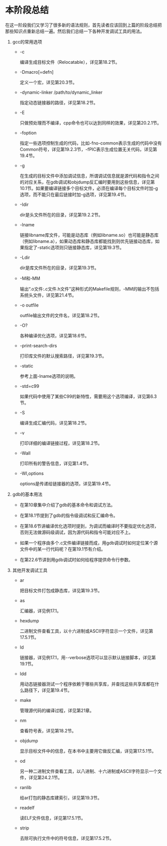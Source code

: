# 本阶段总结

在这一阶段我们又学习了很多新的语法规则，首先读者应该回到上篇的阶段总结把那些知识点重新总结一遍。然后我们总结一下各种开发调试工具的用法。

1.  gcc的常用选项

    - -c

      编译生成目标文件（Relocatable），详见第18.2节。

    - -Dmacro[=defn]

      定义一个宏，详见第20.3节。

    - -dynamic-linker /path/to/dynamic_linker

      指定动态链接器的路径，详见第18.2节。

    - -E

      只做预处理而不编译，cpp命令也可以达到同样的效果，详见第20.2.1节。

    - -foption

      指定一些选项控制生成的代码，比如-fno-common表示生成的代码中没有Common符号，详见第19.2.3节，-fPIC表示生成位置无关代码，详见第19.4节。

    - -g

      在生成的目标文件中添加调试信息，所谓调试信息就是源代码和指令之间的对应关系，在gdb调试和objdump反汇编时要用到这些信息，详见第10.1节。如果要编译链接多个目标文件，必须在编译每个目标文件时加-g选项，而不能只在最后链接时加-g选项，详见第19.4节。

    - -Idir

      dir是头文件所在的目录，详见第19.2.2节。

    - -lname

      链接libname库文件，可能是动态库（例如libname.so）也可能是静态库（例如libname.a），如果动态库和静态库都能找到则优先链接动态库，如果指定了-static选项则只链接静态库，详见第19.3节。

    - -Ldir

      dir是库文件所在的目录，详见第19.3节。

    - -M和-MM

      输出“.o文件:.c文件.h文件”这种形式的Makefile规则，-MM的输出不包括系统头文件，详见第21.4节。

    - -o outfile

      outfile输出文件的文件名，详见第18.2节。

    - -O?

      各种编译优化选项，详见第18.6节。

    - -print-search-dirs

      打印库文件的默认搜索路径，详见第19.3节。

    - -static

      参考上面-lname选项的说明。

    - -std=c99

      如果代码中使用了某些C99的新特性，需要用这个选项编译，详见第6.3节。

    - -S

      编译生成汇编代码，详见第18.2节。

    - -v

      打印详细的编译链接过程，详见第18.2节。

    - -Wall

      打印所有的警告信息，详见第1.4节。

    - -Wl,options

      options是传递给链接器的选项，详见第19.4节。

2.  gdb的基本用法

    - 在第10章集中介绍了gdb的基本命令和调试方法。

    - 在第18.1节提到了gdb的指令级调试和反汇编命令。

    - 在第18.6节讲编译优化选项时提到，为调试而编译时不要指定优化选项，否则无法做源码级调试，因为源代码和指令可能对应不上。

    - 如果一个程序由多个.c文件编译链接而成，用gdb调试时如何定位某个源文件中的某一行代码呢？在第19.1节有介绍。

    - 在第22.6节讲到用gdb调试时如何给程序提供命令行参数。

3.  其他开发调试工具

    - ar

      把目标文件打包成静态库，详见第19.3节。

    - as

      汇编器，详见例17.1。

    - hexdump

      二进制文件查看工具，以十六进制或ASCII字符显示一个文件，详见第17.5.1节。

    - ld

      链接器，详见例17.1，用--verbose选项可以显示默认链接脚本，详见第19.1节。

    - ldd

      用动态链接器测试一个程序依赖于哪些共享库，并查找这些共享库都在什么路径下，详见第19.4节。

    - make

      管理源代码的编译过程，详见第21章。

    - nm

      查看符号表，详见第18.2节。

    - objdump

      显示目标文件中的信息，在本书中主要用它做反汇编，详见第17.5.1节。

    - od

      另一种二进制文件查看工具，以八进制、十六进制或ASCII字符显示一个文件，详见第24.2.1节。

    - ranlib

      给ar打包的静态库建索引，详见第19.3节。

    - readelf

      读ELF文件信息，详见第17.5.1节。

    - strip

      去除可执行文件中的符号信息，详见第17.5.2节。
